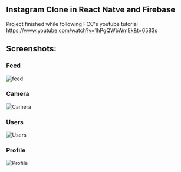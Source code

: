 ## Instagram Clone in React Natve and Firebase

Project finished while following FCC's youtube tutorial https://www.youtube.com/watch?v=1hPgQWbWmEk&t=6583s

## Screenshots:

### Feed

![feed](assets/feed.jpg)

### Camera

![Camera](assets/camera.jpg)

### Users

![Users](assets/users.jpg)

### Profile

![Profile](assets/profile.jpg)
